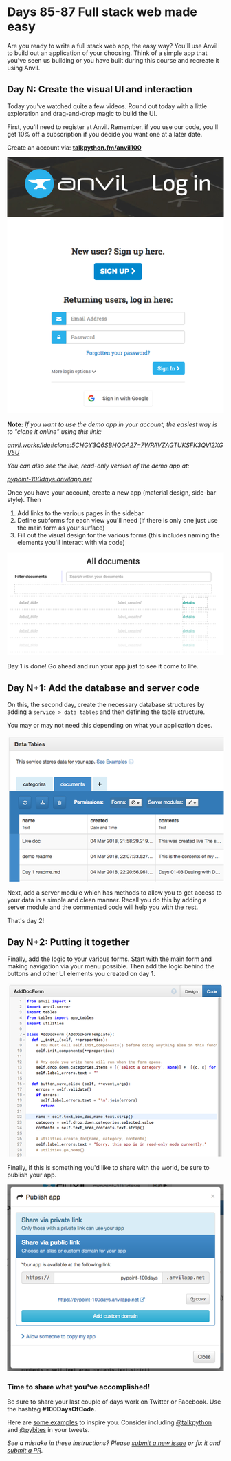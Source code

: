 # Days 85-87 Full stack web made easy

Are you ready to write a full stack web app, the easy way? You'll use Anvil to build out an application of your choosing. Think of a simple app that you've seen us building or you have built during this course and recreate it using Anvil.

## Day N: Create the visual UI and interaction

Today you've watched quite a few videos. Round out today with a little exploration and drag-and-drop magic to build the UI.

First, you'll need to register at Anvil. Remember, if you use our code, you'll get 10% off a subscription if you decide you want one at a later date.

Create an account via: [**talkpython.fm/anvil100**](https://talkpython.fm/anvil100)

[![](readme_resources/register.png)](https://talkpython.fm/anvil100)

**Note:** *If you want to use the demo app in your account, the easiest way is to "clone it online" using this link:*

*[anvil.works/ide#clone:5CHGY3Q6SBHQGA27=7WPAVZAGTUKSFK3QVI2XGV5U](https://anvil.works/ide#clone:5CHGY3Q6SBHQGA27=7WPAVZAGTUKSFK3QVI2XGV5U)*

*You can also see the live, read-only version of the demo app at:*

*[pypoint-100days.anvilapp.net](https://pypoint-100days.anvilapp.net/)*

Once you have your account, create a new app (material design, side-bar style). Then

1. Add links to the various pages in the sidebar
2. Define subforms for each view you'll need (if there is only one just use the main form as your surface)
3. Fill out the visual design for the various forms (this includes naming the elements you'll interact with via code)

![](readme_resources/edit-ui.png)

Day 1 is done! Go ahead and run your app just to see it come to life.

## Day N+1: Add the database and server code

On this, the second day, create the necessary database structures by adding a `service > data tables` and then defining the table structure.

You may or may not need this depending on what your application does.

![](readme_resources/tables.png)

Next, add a server module which has methods to allow you to get access to your data in a simple and clean manner. Recall you do this by adding a server module and the commented code will help you with the rest.

That's day 2!

## Day N+2: Putting it together

Finally, add the logic to your various forms. Start with the main form and making navigation via your menu possible. Then add the logic behind the buttons and other UI elements you created on day 1.

![](readme_resources/code.png)

Finally, if this is something you'd like to share with the world, be sure to publish your app.

![](readme_resources/pub.png)

### Time to share what you've accomplished!

Be sure to share your last couple of days work on Twitter or Facebook. Use the hashtag **#100DaysOfCode**. 

Here are [some examples](https://twitter.com/search?q=%23100DaysOfCode) to inspire you. Consider including [@talkpython](https://twitter.com/talkpython) and [@pybites](https://twitter.com/pybites) in your tweets.

*See a mistake in these instructions? Please [submit a new issue](https://github.com/talkpython/100daysofcode-with-python-course/issues) or fix it and [submit a PR](https://github.com/talkpython/100daysofcode-with-python-course/pulls).*
